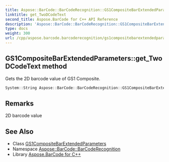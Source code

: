 ```yaml
---
title: Aspose::BarCode::BarCodeRecognition::GS1CompositeBarExtendedParameters::get_TwoDCodeText method
linktitle: get_TwoDCodeText
second_title: Aspose.BarCode for C++ API Reference
description: 'Aspose::BarCode::BarCodeRecognition::GS1CompositeBarExtendedParameters::get_TwoDCodeText method. Gets the 2D barcode value of GS1 Composite in C++.'
type: docs
weight: 300
url: /cpp/aspose.barcode.barcoderecognition/gs1compositebarextendedparameters/get_twodcodetext/
---
```

## GS1CompositeBarExtendedParameters::get_TwoDCodeText method


Gets the 2D barcode value of GS1 Composite.

```cpp
System::String Aspose::BarCode::BarCodeRecognition::GS1CompositeBarExtendedParameters::get_TwoDCodeText()
```

## Remarks


2D barcode value



## See Also

* Class [GS1CompositeBarExtendedParameters](../)
* Namespace [Aspose::BarCode::BarCodeRecognition](../../)
* Library [Aspose.BarCode for C++](../../../)
